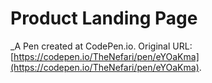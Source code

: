 # Product Landing Page
 _A Pen created at CodePen.io. Original URL: [https://codepen.io/TheNefari/pen/eYOaKma](https://codepen.io/TheNefari/pen/eYOaKma).

 